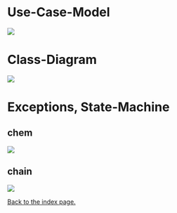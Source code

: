 # Use-Case-Model
<img src="https://raw.githubusercontent.com/Kiratsuwa/biochemistry/master/diagrams/Use_Case_Diagramm.png" style="display: block; margin: auto;" />

# Class-Diagram
<img src="https://raw.githubusercontent.com/Kiratsuwa/biochemistry/master/diagrams/chemistry.png" style="display: block; margin: auto;" />

# Exceptions, State-Machine
## chem
<img src="https://raw.githubusercontent.com/Kiratsuwa/biochemistry/master/diagrams/Exceptions_chem.png" style="display: block; margin: auto;" />

## chain
<img src="https://raw.githubusercontent.com/Kiratsuwa/biochemistry/master/diagrams/Exceptions_chain.png" style="display: block; margin: auto;" />

[Back to the index page.](https://kiratsuwa.github.io/biochemistry/)